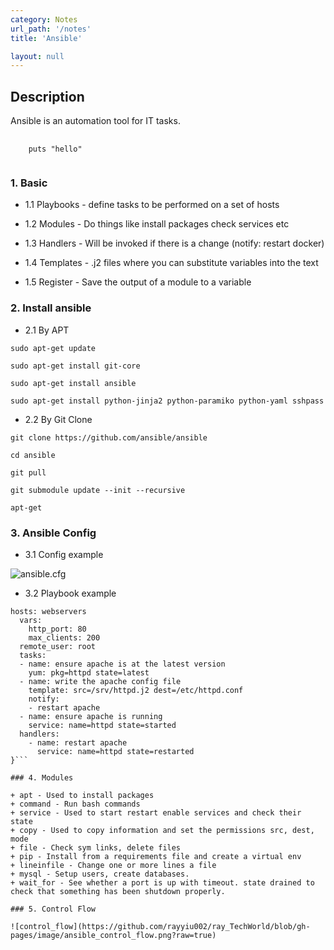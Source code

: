 ```yaml
---
category: Notes
url_path: '/notes'
title: 'Ansible'

layout: null
---
```


## Description
Ansible is an automation tool for IT tasks.

<pre>
  <code class="ruby">
    puts "hello"
  </code>
</pre>

### 1. Basic

+ 1.1 Playbooks - define tasks to be performed on a set of hosts
      
+ 1.2 Modules - Do things like install packages check services etc
      
+ 1.3 Handlers - Will be invoked if there is a change (notify: restart docker)
      
+ 1.4 Templates - .j2 files where you can substitute variables into the text
      
+ 1.5 Register - Save the output of a module to a variable

### 2. Install ansible

+ 2.1 By APT

```sudo apt-get update```

```sudo apt-get install git-core```

```sudo apt-get install ansible```

```sudo apt-get install python-jinja2 python-paramiko python-yaml sshpass```

+ 2.2 By Git Clone

```git clone https://github.com/ansible/ansible```

```cd ansible```

```git pull```

```git submodule update --init --recursive```

```apt-get```

### 3. Ansible Config

+ 3.1 Config example

![ansible.cfg](https://github.com/rayyiu002/ray_TechWorld/blob/gh-pages/image/ansible_cfg.png?raw=true)

+ 3.2 Playbook example

```{
hosts: webservers
  vars:
    http_port: 80
    max_clients: 200
  remote_user: root
  tasks:
  - name: ensure apache is at the latest version
    yum: pkg=httpd state=latest
  - name: write the apache config file
    template: src=/srv/httpd.j2 dest=/etc/httpd.conf
    notify:
    - restart apache
  - name: ensure apache is running
    service: name=httpd state=started
  handlers:
    - name: restart apache
      service: name=httpd state=restarted
}```

### 4. Modules

+ apt - Used to install packages
+ command - Run bash commands
+ service - Used to start restart enable services and check their state
+ copy - Used to copy information and set the permissions src, dest, mode
+ file - Check sym links, delete files
+ pip - Install from a requirements file and create a virtual env
+ lineinfile - Change one or more lines a file
+ mysql - Setup users, create databases.
+ wait_for - See whether a port is up with timeout. state drained to check that something has been shutdown properly.        

### 5. Control Flow

![control_flow](https://github.com/rayyiu002/ray_TechWorld/blob/gh-pages/image/ansible_control_flow.png?raw=true)
